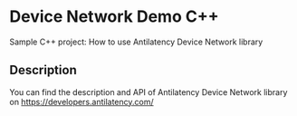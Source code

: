 # Device Network Demo C++
Sample C++ project: How to use Antilatency Device Network library

## Description
You can find the description and API of Antilatency Device Network library on https://developers.antilatency.com/
